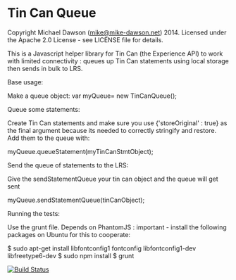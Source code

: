 Tin Can Queue 
============

Copyright Michael Dawson (mike@mike-dawson.net) 2014.  Licensed under the
Apache 2.0 License - see LICENSE file for details.

This is a Javascript helper library for Tin Can (the Experience API) to work with 
limited connectivity : queues up Tin Can statements using local storage then sends 
in bulk to LRS.

Base usage:

Make a queue object:
var myQueue= new TinCanQueue();

Queue some statements:

Create Tin Can statements and make sure you use {'storeOriginal' : true} as
the final argument because its needed to correctly stringify and restore.  Add
them to the queue with:

myQueue.queueStatement(myTinCanStmtObject);

Send the queue of statements to the LRS:

Give the sendStatementQueue your tin can object and the queue will get sent

myQueue.sendStatementQueue(tinCanObject);

Running the tests:

Use the grunt file.  Depends on PhantomJS : important - install the following
packages on Ubuntu for this to cooperate:

$ sudo apt-get install libfontconfig1 fontconfig libfontconfig1-dev libfreetype6-dev
$ sudo npm install
$ grunt

[![Build Status](https://travis-ci.org/mikedawson/tincan_queue.png?branch=master)](https://travis-ci.org/mikedawson/tincan_queue)

